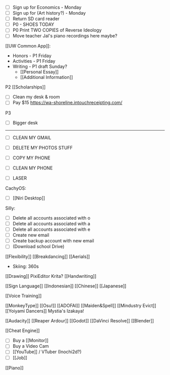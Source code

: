 - [ ] Sign up for Economics - Monday
- [ ] Sign up for (Art history?) - Monday
- [ ] Return SD card reader
- [ ] P0 - SHOES TODAY
- [ ] P0 Print TWO COPIES of Reverse Ideology
- [ ] Move teacher Jal's piano recordings here maybe?

[[UW Common App]]:
- Honors - P1 Friday
- Activities - P1 Friday
- Writing - P1 draft Sunday?
	- [[Personal Essay]]
	- [[Additional Information]]

P2
[[Scholarships]]
- [ ] Clean my desk & room
- [ ] Pay $15 https://wa-shoreline.intouchreceipting.com/

P3
- [ ] Bigger desk

---
- [ ] CLEAN MY GMAIL
- [ ] DELETE MY PHOTOS STUFF
- [ ] COPY MY PHONE
- [ ] CLEAN MY PHONE

- [ ] LASER

CachyOS:
- [ ] [[Niri Desktop]]

Silly:
- [ ] Delete all accounts associated with o
- [ ] Delete all accounts associated with a
- [ ] Delete all accounts associated with e
- [ ] Create new email
- [ ] Create backup account with new email
- [ ] (Download school Drive)

[[Flexibility]]
[[Breakdancing]]
[[Aerials]] 
- Skiing: 360s

[[Drawing]] PixiEditor Krita?
[[Handwriting]]

[[Sign Language]]
[[Indonesian]]
[[Chinese]]
[[Japanese]]

[[Voice Training]]

[[MonkeyType]]
[[Osu!]]
[[ADOFAI]]
[[Maiden&Spell]]
[[Mindustry Evict]]
[[Yoiyami Dancers]]
Mystia's Izakaya!

[[Audacity]]
[[Reaper Ardour]]
[[Godot]]
[[DaVinci Resolve]]
[[Blender]]

[[Cheat Engine]]

- [ ] Buy a [[Monitor]]
- [ ] Buy a Video Cam
- [ ] [[YouTube]] / VTuber (Inochi2d?)
- [ ] [[Job]]

[[Piano]]
